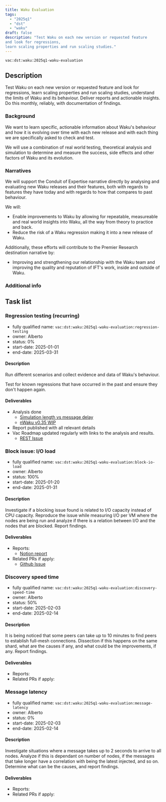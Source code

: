 ```yaml
---
title: Waku Evaluation
tags:
  - "2025q1"
  - "dst"
  - "waku"
draft: false
description: "Test Waku on each new version or requested feature
and look for regressions,
learn scaling properties and run scaling studies."
---
```


`vac:dst:waku:2025q1-waku-evaluation`

## Description
Test Waku on each new version or requested feature
and look for regressions,
learn scaling properties and run scaling studies,
understand the limits of Waku and its behaviour.
Deliver reports and actionable insights.
Do this monthly, reliably, with documentation of findings.

### Background

We want to learn specific, actionable information
about Waku's behaviour
and how it is evolving over time
with each new release
and with each thing we are specifically asked to check and test.

We will use a combination of real world testing,
theoretical analysis and simulation
to determine and measure the success,
side effects and other factors of Waku and its evolution.

### Narratives
We will support the Conduit of Expertise narrative directly
by analysing and evaluating new Waku releases and their features,
both with regards to features they have today
and with regards to how that compares to past behaviour.

We will:

* Enable improvements to Waku
  by allowing for repeatable, measureable
  and real world insights into Waku,
  all the way from theory to practice and back.
* Reduce the risk of a Waku regression
  making it into a new release of Waku.

Additionally, these efforts will contribute
to the Premier Research destination narrative by:

* Improving and strengthening our relationship with the Waku team
  and improving the quality and reputation of IFT's work, inside
  and outside of Waku.

### Additional info

## Task list

### Regression testing (recurring)

* fully qualified name: `vac:dst:waku:2025q1-waku-evaluation:regression-testing`
* owner: Alberto
* status: 0%
* start-date: 2025-01-01
* end-date: 2025-03-31

#### Description
Run different scenarios
and collect evidence and data
of Waku's behaviour.

Test for known regressions
that have occurred in the past
and ensure they don't happen again.

#### Deliverables
* Analysis done
  * [Simulation length vs message delay](https://www.notion.so/Simulation-length-vs-message-delay-1858f96fb65c80f58b81dec6841764c6)
  * [nWaku v0.35 WIP](https://www.notion.so/Waku-regression-testing-v0-35-February-2025-1908f96fb65c802aaec6fdb5028a167b)
* Report published with all relevant details
* Vac Roadmap updated regularly
  with links to the analysis and results.
  * [REST Issue](https://github.com/waku-org/nwaku/pull/3286)

### Block issue: I/O load

* fully qualified name: `vac:dst:waku:2025q1-waku-evaluation:block-io-load`
* owner: Alberto
* status: 100%
* start-date: 2025-01-20
* end-date: 2025-01-31

#### Description

Investigate if a blocking issue found
is related to I/O capacity instead of CPU capacity.
Reproduce the issue while measuring I/O 
per VM where the nodes are being run
and analyze if there is a relation between I/O
and the nodes that are blocked.
Report findings.

#### Deliverables
- Reports:
  - [Notion report](https://www.notion.so/Stuck-Issue-Finished-2fb05e6b5cfb4c3c820865e5bf2eef11)
- Related PRs if apply:
  - [Github Issue](https://github.com/waku-org/nwaku/issues/2921)

### Discovery speed time

* fully qualified name: `vac:dst:waku:2025q1-waku-evaluation:discovery-speed-time`
* owner: Alberto
* status: 50%
* start-date: 2025-02-03
* end-date: 2025-02-14

#### Description

It is being noticed that some peers
can take up to 10 minutes to find peers
to establish full-mesh connections.
Dissection if this happens on the same shard,
what are the causes if any,
and what could be the improvements, if any.
Report findings.

#### Deliverables
- Reports:
- Related PRs if apply:

### Message latency

* fully qualified name: `vac:dst:waku:2025q1-waku-evaluation:message-latency`
* owner: Alberto
* status: 0%
* start-date: 2025-02-03
* end-date: 2025-02-14

#### Description

Investigate situations where a message
takes up to 2 seconds to arrive to all nodes.
Analyze if this is dependant on number of nodes,
if the messages that take longer have a correlation
with being the latest injected, and so on.
Determine what can be the causes,
and report findings.

#### Deliverables
- Reports:
- Related PRs if apply: